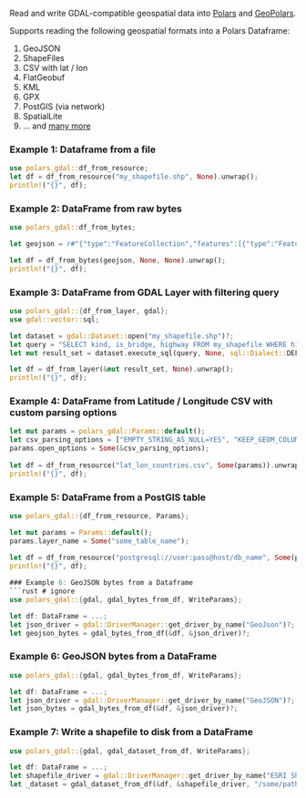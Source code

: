 Read and write GDAL-compatible geospatial data into [Polars](https://www.pola.rs) and [GeoPolars](https://github.com/geopolars/geopolars).

Supports reading the following geospatial formats into a Polars Dataframe:

1. GeoJSON
2. ShapeFiles
3. CSV with lat / lon
4. FlatGeobuf
5. KML
6. GPX
7. PostGIS (via network)
8. SpatialLite
9. ... and [many more](https://gdal.org/drivers/vector/index.html)


### Example 1: Dataframe from a file
```rust # ignore
use polars_gdal::df_from_resource;
let df = df_from_resource("my_shapefile.shp", None).unwrap();
println!("{}", df);
```

### Example 2: DataFrame from raw bytes
```rust # ignore
use polars_gdal::df_from_bytes;

let geojson = r#"{"type":"FeatureCollection","features":[{"type":"Feature","properties":{"name":"foo"},"geometry":{"type":"Point","coordinates":[1,2]}},{"type":"Feature","properties":{"name":"bar"},"geometry":{"type":"Point","coordinates":[3,4]}}]}"#.as_bytes();

let df = df_from_bytes(geojson, None, None).unwrap();
println!("{}", df);
```

### Example 3: DataFrame from GDAL Layer with filtering query
```rust # ignore
use polars_gdal::{df_from_layer, gdal};
use gdal::vector::sql;

let dataset = gdal::Dataset::open("my_shapefile.shp")?;
let query = "SELECT kind, is_bridge, highway FROM my_shapefile WHERE highway = 'pedestrian'";
let mut result_set = dataset.execute_sql(query, None, sql::Dialect::DEFAULT).unwrap().unwrap();

let df = df_from_layer(&mut result_set, None).unwrap();
println!("{}", df);
```

### Example 4: DataFrame from Latitude / Longitude CSV with custom parsing options
```rust # ignore
let mut params = polars_gdal::Params::default();
let csv_parsing_options = ["EMPTY_STRING_AS_NULL=YES", "KEEP_GEOM_COLUMNS=NO", "X_POSSIBLE_NAMES=Lon*", "Y_POSSIBLE_NAMES=Lat*"];
params.open_options = Some(&csv_parsing_options);
 
let df = df_from_resource("lat_lon_countries.csv", Some(params)).unwrap();
println!("{}", df);
```

### Example 5: DataFrame from a PostGIS table
```rust # ignore
use polars_gdal::{df_from_resource, Params};

let mut params = Params::default();
params.layer_name = Some("some_table_name");
 
let df = df_from_resource("postgresql://user:pass@host/db_name", Some(params)).unwrap();
println!("{}", df);

### Example 6: GeoJSON bytes from a Dataframe
```rust # ignore
use polars_gdal::{gdal, gdal_bytes_from_df, WriteParams};

let df: DataFrame = ...;
let json_driver = gdal::DriverManager::get_driver_by_name("GeoJson")?;
let geojson_bytes = gdal_bytes_from_df(&df, &json_driver)?;
```

### Example 6: GeoJSON bytes from a DataFrame
```rust # ignore
use polars_gdal::{gdal, gdal_bytes_from_df, WriteParams};

let df: DataFrame = ...;
let json_driver = gdal::DriverManager::get_driver_by_name("GeoJSON")?;
let json_bytes = gdal_bytes_from_df(&df, &json_driver)?;
```

### Example 7: Write a shapefile to disk from a DataFrame
```rust # ignore
use polars_gdal::{gdal, gdal_dataset_from_df, WriteParams};

let df: DataFrame = ...;
let shapefile_driver = gdal::DriverManager::get_driver_by_name("ESRI Shapefile")?;
let _dataset = gdal_dataset_from_df(&df, &shapefile_driver, "/some/path/on/disk/my_shapefile.shp")?;
```
